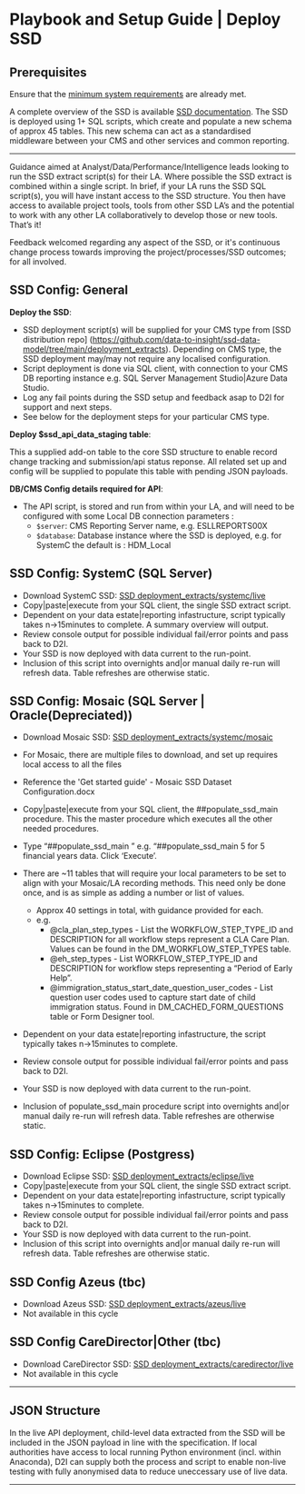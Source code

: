 # Playbook and Setup Guide | Deploy SSD
<!-- [![Download Deploy SSD](https://img.shields.io/badge/Download-PDF-red)](pdf/1_deploy_ssd.pdf) -->

## Prerequisites
Ensure that the [minimum system requirements](system_requirements.md) are already met.

A complete overview of the SSD is available [SSD documentation](https://data-to-insight.github.io/ssd-data-model).
The SSD is deployed using 1+ SQL scripts, which create and populate a new schema of approx 45 tables. 
This new schema can act as a standardised middleware between your CMS and other services and common reporting. 

---
Guidance aimed at Analyst/Data/Performance/Intelligence leads looking to run the SSD extract script(s) for their LA. 
Where possible the SSD extract is combined within a single script. In brief, if your LA runs the SSD SQL script(s), you will have instant access to the SSD structure. You then have access to available project tools, tools from other SSD LA’s and the potential to work with any other LA collaboratively to develop those or new tools. That’s it!  

Feedback welcomed regarding any aspect of the SSD, or it's continuous change process towards improving the project/processes/SSD outcomes; for all involved.   


## SSD Config: General

**Deploy the SSD**:

 - SSD deployment script(s) will be supplied for your CMS type from [SSD distribution repo] (https://github.com/data-to-insight/ssd-data-model/tree/main/deployment_extracts). Depending on CMS type, the SSD deployment may/may not require any localised configuration.
 - Script deployment is done via SQL client, with connection to your CMS DB reporting instance e.g. SQL Server Management Studio|Azure Data Studio.
 - Log any fail points during the SSD setup and feedback asap to D2I for support and next steps.
 - See below for the deployment steps for your particular CMS type. 

**Deploy $ssd_api_data_staging table**:

   This a supplied add-on table to the core SSD structure to enable record change tracking and submission/api status reponse. All related set up and config will be supplied to populate this table with pending JSON payloads.

**DB/CMS Config details required for API**:

   - The API script, is stored and run from within your LA, and will need to be configured with some Local DB connection parameters :
     - `$server`: CMS Reporting Server name, e.g. ESLLREPORTS00X
     - `$database`: Database instance where the SSD is deployed, e.g. for SystemC the default is : HDM_Local


## SSD Config: SystemC (SQL Server)

- Download SystemC SSD: [SSD deployment_extracts/systemc/live](https://github.com/data-to-insight/ssd-data-model/tree/main/deployment_extracts/systemc/live)
- Copy|paste|execute from your SQL client, the single SSD extract script.
- Dependent on your data estate|reporting infastructure, script typically takes n->15minutes to complete. A summary overview will output. 
- Review console output for possible individual fail/error points and pass back to D2I. 
- Your SSD is now deployed with data current to the run-point. 
- Inclusion of this script into overnights and|or manual daily re-run will refresh data. Table refreshes are otherwise static. 

## SSD Config: Mosaic (SQL Server | Oracle(Depreciated))

- Download Mosaic SSD: [SSD deployment_extracts/systemc/mosaic](https://github.com/data-to-insight/ssd-data-model/tree/main/deployment_extracts/mosaic/live)
- For Mosaic, there are multiple files to download, and set up requires local access to all the files
- Reference the 'Get started guide' - Mosaic SSD Dataset Configuration.docx
- Copy|paste|execute from your SQL client, the ##populate_ssd_main procedure. This the master procedure which executes all the other needed procedures.
- Type “##populate_ssd_main <your desired number of financial years>” e.g. “##populate_ssd_main 5 for 5 financial years data.  Click ‘Execute’.
- There are ~11 tables that will require your local parameters to be set to align with your Mosaic/LA recording methods. This need only be done
once, and is as simple as adding a number or list of values. 
  - Approx 40 settings in total, with guidance provided for each. 
  - e.g. 
    - @cla_plan_step_types - List the WORKFLOW_STEP_TYPE_ID and DESCRIPTION for all workflow steps represent a CLA Care Plan. Values can be found in the DM_WORKFLOW_STEP_TYPES table.
    - @eh_step_types - List WORKFLOW_STEP_TYPE_ID and DESCRIPTION for workflow steps representing a “Period of Early Help”.
    - @immigration_status_start_date_question_user_codes - List question user codes used to capture start date of child immigration status. Found in DM_CACHED_FORM_QUESTIONS table or Form Designer tool.

- Dependent on your data estate|reporting infastructure, the script typically takes n->15minutes to complete.  
- Review console output for possible individual fail/error points and pass back to D2I. 
- Your SSD is now deployed with data current to the run-point. 
- Inclusion of populate_ssd_main procedure script into overnights and|or manual daily re-run will refresh data. Table refreshes are otherwise static. 

## SSD Config: Eclipse (Postgress)

- Download Eclipse SSD: [SSD deployment_extracts/eclipse/live](https://github.com/data-to-insight/ssd-data-model/tree/main/deployment_extracts/eclipse/live)
- Copy|paste|execute from your SQL client, the single SSD extract script.
- Dependent on your data estate|reporting infastructure, script typically takes n->15minutes to complete.  
- Review console output for possible individual fail/error points and pass back to D2I. 
- Your SSD is now deployed with data current to the run-point. 
- Inclusion of this script into overnights and|or manual daily re-run will refresh data. Table refreshes are otherwise static. 

## SSD Config Azeus (tbc)

- Download Azeus SSD: [SSD deployment_extracts/azeus/live](https://github.com/data-to-insight/ssd-data-model/tree/main/deployment_extracts/azeus/live)
- Not available in this cycle

## SSD Config CareDirector|Other (tbc)

- Download CareDirector SSD: [SSD deployment_extracts/caredirector/live](https://github.com/data-to-insight/ssd-data-model/tree/main/deployment_extracts/caredirector/live)
- Not available in this cycle

---

## JSON Structure

In the live API deployment, child-level data extracted from the SSD will be included in the JSON payload in line with the specification. If local authorities have access to local running Python environment (incl. within Anaconda), D2I can supply both the process and script to enable non-live testing with fully anonymised data to reduce uneccessary use of live data.   
<!-- See full [json payload structure specification](payload_structure.md) -->



---

